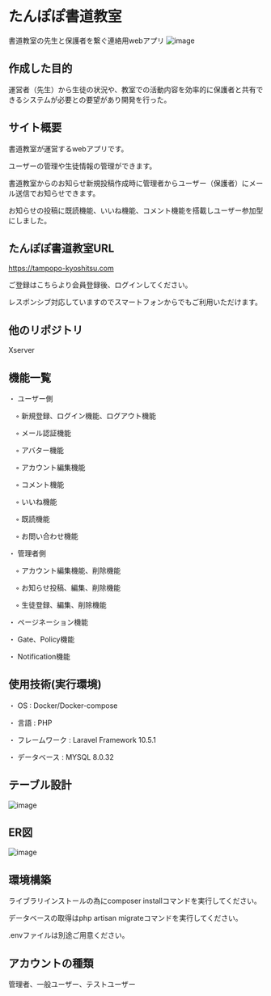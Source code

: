# たんぽぽ書道教室

書道教室の先生と保護者を繋ぐ連絡用webアプリ
![image](https://user-images.githubusercontent.com/106829132/232290769-d352beef-05cf-436d-b517-3e0861d79d33.png)

## 作成した目的

運営者（先生）から生徒の状況や、教室での活動内容を効率的に保護者と共有できるシステムが必要との要望があり開発を行った。

## サイト概要

書道教室が運営するwebアプリです。

ユーザーの管理や生徒情報の管理ができます。

書道教室からのお知らせ新規投稿作成時に管理者からユーザー（保護者）にメール送信でお知らせできます。

お知らせの投稿に既読機能、いいね機能、コメント機能を搭載しユーザー参加型にしました。

## たんぽぽ書道教室URL

https://tampopo-kyoshitsu.com

ご登録はこちらより会員登録後、ログインしてください。

レスポンシブ対応していますのでスマートフォンからでもご利用いただけます。

## 他のリポジトリ

Xserver

## 機能一覧

・ ユーザー側

　◦ 新規登録、ログイン機能、ログアウト機能
 
　◦ メール認証機能
 
　◦ アバター機能
 
　◦ アカウント編集機能
 
　◦ コメント機能
 
　◦ いいね機能
 
　◦ 既読機能
 
　◦ お問い合わせ機能 


・ 管理者側

　◦ アカウント編集機能、削除機能
 
　◦ お知らせ投稿、編集、削除機能
 
　◦ 生徒登録、編集、削除機能
 
 
 ・ ページネーション機能
 
 ・ Gate、Policy機能
 
 ・ Notification機能
 
## 使用技術(実行環境)

・ OS : Docker/Docker-compose

・ 言語 : PHP

・ フレームワーク : Laravel Framework 10.5.1

・ データベース : MYSQL 8.0.32

## テーブル設計

![image](https://user-images.githubusercontent.com/106829132/232238636-e5a76c0b-7114-4272-8ffe-558d0139e9e4.png)

## ER図

![image](https://user-images.githubusercontent.com/106829132/232240834-7f0b3966-f635-4b44-a431-3e0f8566e1c1.png)

## 環境構築

ライブラリインストールの為にcomposer installコマンドを実行してください。

データベースの取得はphp artisan migrateコマンドを実行してください。

.envファイルは別途ご用意ください。

## アカウントの種類

管理者、一般ユーザー、テストユーザー
